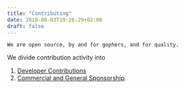 ```yaml
---
title: "Contributing"
date: 2018-08-03T19:26:29+02:00
draft: false
---
```


```
We are open source, by and for gophers, and for quality.
```

We divide contribution activity into 

1. [Developer Contributions](/contrib/dev/)
1. [Commercial and General Sponsorship](/contrib/sponsor/). 






